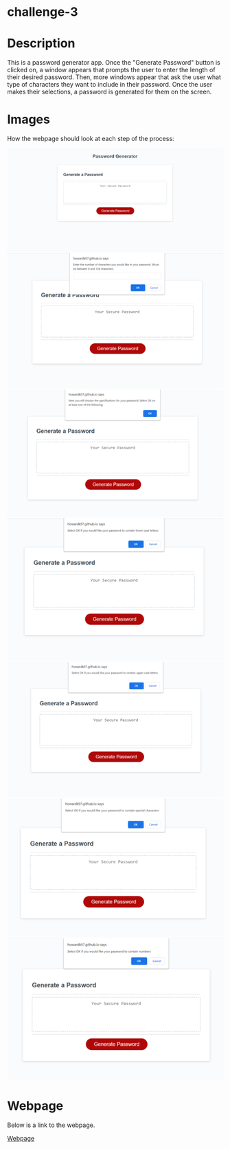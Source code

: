 # challenge-3

# Description
This is a password generator app. Once the "Generate Password" button is clicked on, a window appears that prompts the user to enter the length of their desired password. Then, more windows appear that ask the user what type of characters they want to include in their password. Once the user makes their selections, a password is generated for them on the screen.

# Images
How the webpage should look at each step of the process:

![Original main webpage](./assets/images/password-generator-webpage.png)
![Prompt password length](./assets/images/password-generator-length.png)
![Next steps description](./assets/images/password-generator-description.png)
![Ask to include lower case](./assets/images/password-generator-lowercase.png)
![Ask to include upper case](./assets/images/password-generator-uppercase.png)
![Ask to include special characters](./assets/images/password-generator-special.png)
![Ask to include numbers](./assets/images/password-generator-numbers.png)

# Webpage
Below is a link to the webpage.

[Webpage](https://howardk97.github.io/challenge-3/)